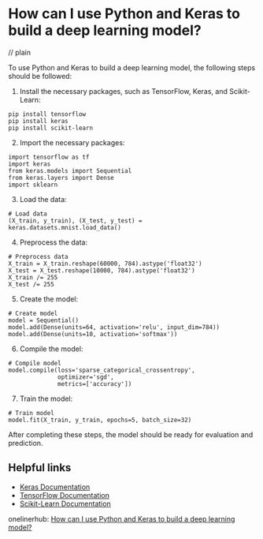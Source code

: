 # How can I use Python and Keras to build a deep learning model?
// plain

To use Python and Keras to build a deep learning model, the following steps should be followed:

1. Install the necessary packages, such as TensorFlow, Keras, and Scikit-Learn:
```
pip install tensorflow
pip install keras
pip install scikit-learn
```

2. Import the necessary packages:
```
import tensorflow as tf
import keras
from keras.models import Sequential
from keras.layers import Dense
import sklearn
```

3. Load the data:
```
# Load data
(X_train, y_train), (X_test, y_test) = keras.datasets.mnist.load_data()
```

4. Preprocess the data:
```
# Preprocess data
X_train = X_train.reshape(60000, 784).astype('float32')
X_test = X_test.reshape(10000, 784).astype('float32')
X_train /= 255
X_test /= 255
```

5. Create the model:
```
# Create model
model = Sequential()
model.add(Dense(units=64, activation='relu', input_dim=784))
model.add(Dense(units=10, activation='softmax'))
```

6. Compile the model:
```
# Compile model
model.compile(loss='sparse_categorical_crossentropy',
              optimizer='sgd',
              metrics=['accuracy'])
```

7. Train the model:
```
# Train model
model.fit(X_train, y_train, epochs=5, batch_size=32)
```

After completing these steps, the model should be ready for evaluation and prediction.

## Helpful links
- [Keras Documentation](https://keras.io/)
- [TensorFlow Documentation](https://www.tensorflow.org/api_docs)
- [Scikit-Learn Documentation](https://scikit-learn.org/stable/documentation.html)

onelinerhub: [How can I use Python and Keras to build a deep learning model?](https://onelinerhub.com/python-keras/how-can-i-use-python-and-keras-to-build-a-deep-learning-model)